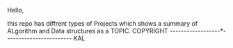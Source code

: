 Hello,

this repo has diffrent types of Projects which shows a summary of ALgorithm and Data structures as a TOPIC.
COPYRIGHT ------------------*------------------------ KAL
